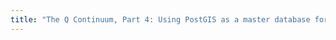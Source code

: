 ```yaml
---
title: "The Q Continuum, Part 4: Using PostGIS as a master database for archaeological survey projects"
---
```

